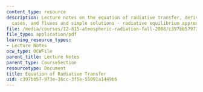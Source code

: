 ```yaml
---
content_type: resource
description: Lecture notes on the equation of radiative transfer, derivation, special
  cases, and fluxes and simple solutions - radiative equilibrium approximation.
file: /media/courses/12-815-atmospheric-radiation-fall-2008/c397bb57973e36cc3f5e55091a1449b6_radiative_transf.pdf
file_type: application/pdf
learning_resource_types:
- Lecture Notes
ocw_type: OCWFile
parent_title: Lecture Notes
parent_type: CourseSection
resourcetype: Document
title: Equation of Radiative Transfer
uid: c397bb57-973e-36cc-3f5e-55091a1449b6
---
```

